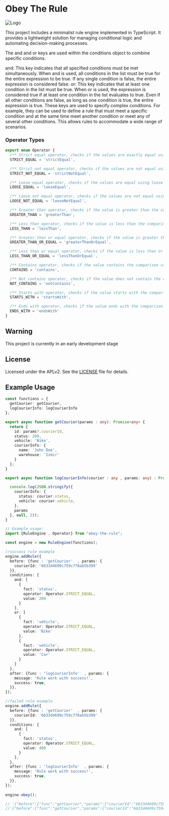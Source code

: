 # Obey The Rule

![Logo](https://i.imgur.com/bC7sXDJ.png)

This project includes a minimalist rule engine implemented in TypeScript. It provides a lightweight solution for managing conditional logic and automating decision-making processes.

The and and or keys are used within the conditions object to combine specific conditions.

and: This key indicates that all specified conditions must be met simultaneously. When and is used, all conditions in the list must be true for the entire expression to be true. If any single condition is false, the entire expression is considered false.
or: This key indicates that at least one condition in the list must be true. When or is used, the expression is considered true if at least one condition in the list evaluates to true. Even if all other conditions are false, as long as one condition is true, the entire expression is true.
These keys are used to specify complex conditions. For example, they can be used to define a rule that must meet a specific condition and at the same time meet another condition or meet any of several other conditions. This allows rules to accommodate a wide range of scenarios.

### Operator Types

```typescript
export enum Operator {
  /** Strict equal operator, checks if the values are exactly equal using strict comparison (===). */
  STRICT_EQUAL = 'strictEqual',

  /** Strict not equal operator, checks if the values are not equal using strict comparison (!==). */
  STRICT_NOT_EQUAL = 'strictNotEqual',

  /** Loose equal operator, checks if the values are equal using loose comparison (==). */
  LOOSE_EQUAL = 'looseEqual',

  /** Loose not equal operator, checks if the values are not equal using loose comparison (!=). */
  LOOSE_NOT_EQUAL = 'looseNotEqual',

  /** Greater than operator, checks if the value is greater than the comparison value. */
  GREATER_THAN = 'greaterThan',

  /** Less than operator, checks if the value is less than the comparison value. */
  LESS_THAN = 'lessThan',

  /** Greater than or equal operator, checks if the value is greater than or equal to the comparison value. */
  GREATER_THAN_OR_EQUAL = 'greaterThanOrEqual',

  /** Less than or equal operator, checks if the value is less than or equal to the comparison value. */
  LESS_THAN_OR_EQUAL = 'lessThanOrEqual',

  /** Contains operator, checks if the value contains the comparison value. */
  CONTAINS = 'contains',

  /** Not contains operator, checks if the value does not contain the comparison value. */
  NOT_CONTAINS = 'notContains',

  /** Starts with operator, checks if the value starts with the comparison value. */
  STARTS_WITH = 'startsWith',

  /** Ends with operator, checks if the value ends with the comparison value. */
  ENDS_WITH = 'endsWith'
}

```

## Warning

This project is currently in an early development stage

## License

Licensed under the APLv2. See the [LICENSE](https://github.com/erdemkosk/obey-the-rule/blob/master/LICENSE) file for details.

## Example Usage
```typescript
const functions = {
  getCourier: getCourier,
  logCourierInfo: logCourierInfo
};

export async function getCourier(params : any): Promise<any> {
  return {
    id: params?.courierId,
    status: 200,
    vehicle: 'Bike',
    courierInfo: {
      name: 'John Doe',
      warehouse: 'Izmir'
    }
  };
}

export async function logCourierInfo(courier : any , params: any) : Promise<any> {

  console.log(JSON.stringify({
    courierInfo: {
      status: courier.status,
      vehicle: courier.vehicle,
    },
    params
  }, null, 2));
}

```


```typescript
// Example usage:
import {RuleEngine , Operator} from "obey-the-rule";

const engine = new RuleEngine(functions);

//success rule example
engine.addRule({
  before: {func : 'getCourier'  , params: {
    courierId: '6633d4699c759c778ab5b399'
  }},
  conditions: {
    and: [
      {
        fact: 'status',
        operator: Operator.STRICT_EQUAL,
        value: 200
      }
    ],
    or: [
      {
        fact: 'vehicle',
        operator: Operator.STRICT_EQUAL,
        value: 'Bike'
      },
      {
        fact: 'vehicle',
        operator: Operator.STRICT_EQUAL,
        value: 'Car'
      }
    ]
  },
  after: {func : 'logCourierInfo'  , params: {
    message: 'Rule work with success!',
    success: true,
  }},
});

//failed rule example
engine.addRule({
  before: {func : 'getCourier'  , params: {
    courierId: '6633d4699c759c778ab5b399'
  }},
  conditions: {
    and: [
      {
        fact: 'status',
        operator: Operator.STRICT_EQUAL,
        value: 400
      }
    ],
  },
  after: {func : 'logCourierInfo'  , params: {
    message: 'Rule work with success!',
    success: true,
  }},
});
 
engine.obey();

// '{"before":{"func":"getCourier","params":{"courierId":"6633d4699c759c778ab5b399"}},"conditions":{"and":[{"fact":"status","operator":"strictEqual","value":200}],"or":[{"fact":"vehicle","operator":"strictEqual","value":"Bike"},{"fact":"vehicle","operator":"strictEqual","value":"Car"}]},"after":{"func":"logCourierInfo","params":{"message":"Rule work with success!","success":true}}}' rule with success . Rule is worked!
//'{"before":{"func":"getCourier","params":{"courierId":"6633d4699c759c778ab5b399"}},"conditions":{"and":[{"fact":"status","operator":"strictEqual","value":400}]},"after":{"func":"logCourierInfo","params":{"message":"Rule work with success!","success":true}}}' rule with failed . Rule condition is not match!

```